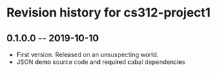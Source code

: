 # Revision history for cs312-project1

## 0.1.0.0 -- 2019-10-10

* First version. Released on an unsuspecting world.
* JSON demo source code and required cabal dependencies
